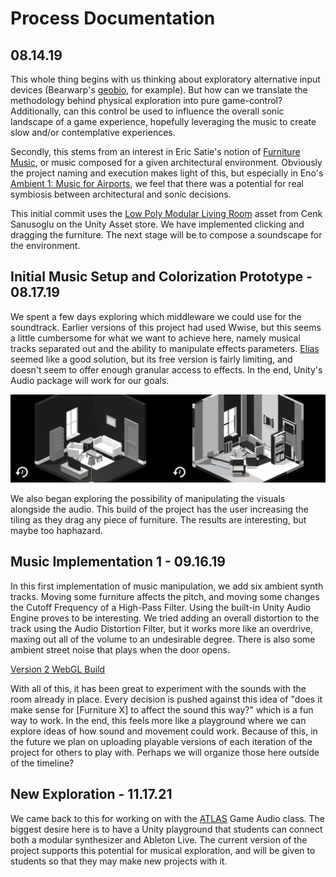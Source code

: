 # Process Documentation

## 08.14.19
This whole thing begins with us thinking about exploratory alternative input devices (Bearwarp's [geobio](https://vimeo.com/259809620), for example). But how can we translate the methodology behind physical exploration into pure game-control? Additionally, can this control be used to influence the overall sonic landscape of a game experience, hopefully leveraging the music to create slow and/or contemplative experiences.

Secondly, this stems from an interest in Eric Satie's notion of [Furniture Music](https://en.wikipedia.org/wiki/Furniture_music), or music composed for a given architectural environment. Obviously the project naming and execution makes light of this, but especially in Eno's [Ambient 1: Music for Airports](https://open.spotify.com/album/063f8Ej8rLVTz9KkjQKEMa), we feel that there was a potential for real symbiosis between architectural and sonic decisions. 

This initial commit uses the [Low Poly Modular Living Room](https://assetstore.unity.com/packages/3d/environments/urban/low-poly-modular-living-room-128552) asset from Cenk Sanusoglu on the Unity Asset store. We have implemented clicking and dragging the furniture. The next stage will be to compose a soundscape for the environment.

## Initial Music Setup and Colorization Prototype - 08.17.19
We spent a few days exploring which middleware we could use for the soundtrack. Earlier versions of this project had used Wwise, but this seems a little cumbersome for what we want to achieve here, namely musical tracks separated out and the ability to manipulate effects parameters. [Elias](https://www.eliassoftware.com) seemed like a good solution, but its free version is fairly limiting, and doesn't seem to offer enough granular access to effects. In the end, Unity's Audio package will work for our goals. 

![alt text](colorExploration "Color Exploration")

We also began exploring the possibility of manipulating the visuals alongside the audio. This build of the project has the user increasing the tiling as they drag any piece of furniture. The results are interesting, but maybe too haphazard.

## Music Implementation 1 - 09.16.19
In this first implementation of music manipulation, we add six ambient synth tracks. Moving some furniture affects the pitch, and moving some changes the Cutoff Frequency of a High-Pass Filter. Using the built-in Unity Audio Engine proves to be interesting. We tried adding an overall distortion to the track using the Audio Distortion Filter, but it works more like an overdrive, maxing out all of the volume to an undesirable degree. There is also some ambient street noise that plays when the door opens. 

[Version 2 WebGL Build](https://mouseandthebillionaire.github.io/furnitureMusic/v2/)

With all of this, it has been great to experiment with the sounds with the room already in place. Every decision is pushed against this idea of "does it make sense for [Furniture X] to affect the sound this way?" which is a fun way to work. In the end, this feels more like a playground where we can explore ideas of how sound and movement could work. Because of this, in the future we plan on uploading playable versions of each iteration of the project for others to play with. Perhaps we will organize those here outside of the timeline?

## New Exploration - 11.17.21
We came back to this for working on with the [ATLAS](http://atlas.colorado.edu) Game Audio class. The biggest desire here is to have a Unity playground that students can connect both a modular synthesizer and Ableton Live. The current version of the project supports this potential for musical exploration, and will be given to students so that they may make new projects with it. 